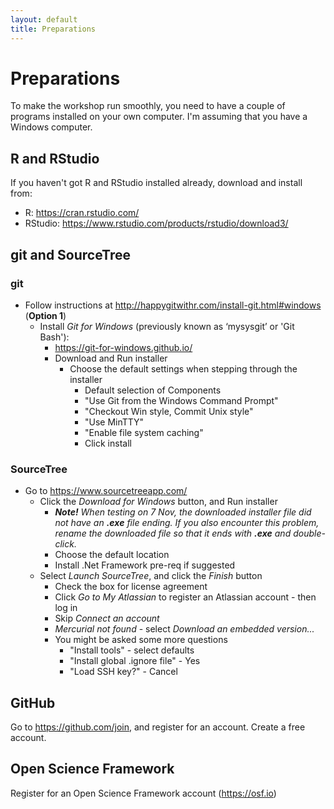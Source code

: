 ```yaml
---
layout: default
title: Preparations
---
```


# Preparations

To make the workshop run smoothly, you need to have a couple of programs installed on your own computer. I'm assuming that you have a Windows computer.

## R and RStudio
If you haven't got R and RStudio installed already, download and install from:

* R: https://cran.rstudio.com/
* RStudio: https://www.rstudio.com/products/rstudio/download3/

## git and SourceTree

### git
* Follow instructions at http://happygitwithr.com/install-git.html#windows (**Option 1**)
  * Install _Git for Windows_ (previously known as ‘mysysgit’ or 'Git Bash'):
    * https://git-for-windows.github.io/
    * Download and Run installer
      * Choose the default settings when stepping through the installer
        * Default selection of Components
        * "Use Git from the Windows Command Prompt"
        * "Checkout Win style, Commit Unix style"
        * "Use MinTTY"
        * "Enable file system caching"
        * Click install

### SourceTree
* Go to https://www.sourcetreeapp.com/
  * Click the _Download for Windows_ button, and Run installer
    * _**Note!** When testing on 7 Nov, the downloaded installer file did not have an **.exe** file ending. If you also encounter this problem, rename the downloaded file so that it ends with **.exe** and double-click._
	* Choose the default location
	* Install .Net Framework pre-req if suggested
  * Select _Launch SourceTree_, and click the _Finish_ button
	  * Check the box for license agreement
    * Click _Go to My Atlassian_ to register an Atlassian account - then log in
    * Skip _Connect an account_
    * _Mercurial not found_ - select _Download an embedded version..._
    * You might be asked some more questions
      * "Install tools" - select defaults
      * "Install global .ignore file" - Yes
      * "Load SSH key?" - Cancel

## GitHub
Go to https://github.com/join, and register for an account. Create a free account.

## Open Science Framework
Register for an Open Science Framework account (https://osf.io)
